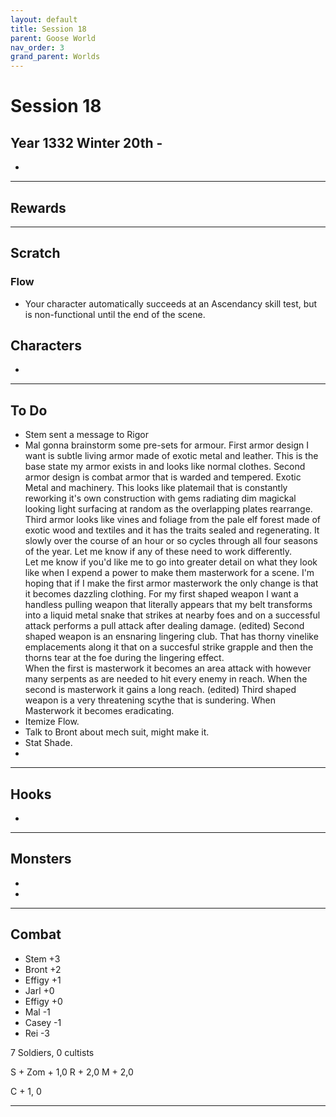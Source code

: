```yaml
---
layout: default
title: Session 18
parent: Goose World
nav_order: 3
grand_parent: Worlds
---
```

# Session 18

## Year 1332 Winter 20th - 
* 

---

## Rewards



---
## Scratch
### Flow
* Your character automatically succeeds at an Ascendancy skill test, but is non-functional until the end of the scene.


## Characters
* 
 

---

## To Do
* Stem sent a message to Rigor
* Mal gonna brainstorm some pre-sets for armour.
First armor design I want is subtle living armor made of exotic metal and leather. This is the base state my armor exists in and looks like normal clothes. Second armor design is combat armor that is warded and tempered. Exotic Metal and machinery. This looks like platemail that is constantly reworking it's own construction with gems radiating dim magickal looking light surfacing at random as the overlapping plates rearrange.  
Third armor looks like vines and foliage from the pale elf forest made of exotic wood and textiles and it has the traits sealed and regenerating. It slowly over the course of an hour or so cycles through all four seasons of the year. Let me know if any of these need to work differently.    
Let me know if you'd like me to go into greater detail on what they look like when I expend a power to make them masterwork for a scene. I'm hoping that if I make the first armor masterwork the only change is that it becomes dazzling clothing.
For my first shaped weapon I want a handless pulling weapon that literally appears that my belt transforms into a liquid metal snake that strikes at nearby foes and on a successful attack performs a pull attack after dealing damage. (edited)
Second shaped weapon is an ensnaring lingering club. That has thorny vinelike emplacements along it that on a succesful strike grapple and then the thorns tear at the foe during the lingering effect.    
When the first is masterwork it becomes an area attack with however many serpents as are needed to hit every enemy in reach. When the second is masterwork it gains a long reach. (edited)
Third shaped weapon is a very threatening scythe that is sundering. When Masterwork it becomes eradicating.
* Itemize Flow.
* Talk to Bront about mech suit, might make it.
* Stat Shade.
* 


---

## Hooks
* 


---

## Monsters
* 
* 


---

## Combat
* Stem +3
* Bront +2
* Effigy +1
* Jarl +0
* Effigy +0
* Mal -1
* Casey -1
* Rei -3

7 Soldiers, 0 cultists

S + Zom + 1,0
R + 2,0
M + 2,0

C + 1, 0

---
